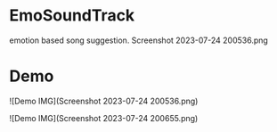 # EmoSoundTrack
emotion based song suggestion.
Screenshot 2023-07-24 200536.png
# Demo
 
 ![Demo IMG](Screenshot 2023-07-24 200536.png)
  
![Demo IMG](Screenshot 2023-07-24 200655.png)
